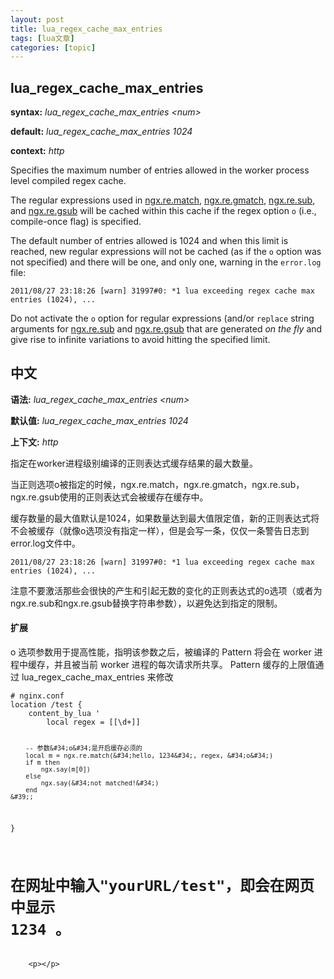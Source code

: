 ```yaml
---
layout: post
title: lua_regex_cache_max_entries 
tags: [lua文章]
categories: [topic]
---
```

<p>
		<!--
author: wngn123
head: head.png
date: 2016-08-24
title: lua_regex_cache_max_entries
tags: lua
category: Lua
status: publish
summary: 指定在worker进程级别编译的正则表达式缓存结果的最大数量
-->
</p><h2>lua_regex_cache_max_entries</h2>
<p><strong>syntax:</strong> <em>lua_regex_cache_max_entries &lt;num&gt;</em></p>
<p><strong>default:</strong> <em>lua_regex_cache_max_entries 1024</em></p>
<p><strong>context:</strong> <em>http</em></p>
<p>Specifies the maximum number of entries allowed in the worker process level compiled regex cache.</p>
<p>The regular expressions used in <a href="#ngxrematch">ngx.re.match</a>, <a href="#ngxregmatch">ngx.re.gmatch</a>, <a href="#ngxresub">ngx.re.sub</a>, and <a href="#ngxregsub">ngx.re.gsub</a> will be cached within this cache if the regex option <code>o</code> (i.e., compile-once flag) is specified.</p>
<p>The default number of entries allowed is 1024 and when this limit is reached, new regular expressions will not be cached (as if the <code>o</code> option was not specified) and there will be one, and only one, warning in the <code>error.log</code> file:</p>
<pre><code>2011/08/27 23:18:26 [warn] 31997#0: *1 lua exceeding regex cache max entries (1024), ...</code></pre>
<p>Do not activate the <code>o</code> option for regular expressions (and/or <code>replace</code> string arguments for <a href="#ngxresub">ngx.re.sub</a> and <a href="#ngxregsub)">ngx.re.gsub</a> that are generated <em>on the fly</em> and give rise to infinite variations to avoid hitting the specified limit.</p>
<h2>中文</h2>
<p><strong>语法:</strong> <em>lua_regex_cache_max_entries &lt;num&gt;</em></p>
<p><strong>默认值:</strong> <em>lua_regex_cache_max_entries 1024</em></p>
<p><strong>上下文:</strong> <em>http</em></p>
<p>指定在worker进程级别编译的正则表达式缓存结果的最大数量。</p>
<p>当正则选项o被指定的时候，ngx.re.match，ngx.re.gmatch，ngx.re.sub，ngx.re.gsub使用的正则表达式会被缓存在缓存中。</p>
<p>缓存数量的最大值默认是1024，如果数量达到最大值限定值，新的正则表达式将不会被缓存（就像o选项没有指定一样），但是会写一条，仅仅一条警告日志到error.log文件中。</p>
<pre><code>2011/08/27 23:18:26 [warn] 31997#0: *1 lua exceeding regex cache max entries (1024), ...</code></pre>
<p>注意不要激活那些会很快的产生和引起无数的变化的正则表达式的o选项（或者为ngx.re.sub和ngx.re.gsub替换字符串参数），以避免达到指定的限制。</p>
<h4>扩展</h4>
<p>o 选项参数用于提高性能，指明该参数之后，被编译的 Pattern 将会在 worker 进程中缓存，并且被当前 worker 进程的每次请求所共享。 Pattern 缓存的上限值通过 lua_regex_cache_max_entries 来修改</p>
<pre><code># nginx.conf
location /test {
    content_by_lua &#39;
        local regex = [[\d+]]

        -- 参数&#34;o&#34;是开启缓存必须的
        local m = ngx.re.match(&#34;hello, 1234&#34;, regex, &#34;o&#34;)  
        if m then
            ngx.say(m[0])
        else
            ngx.say(&#34;not matched!&#34;)
        end
    &#39;;
}
# 在网址中输入&#34;yourURL/test&#34;，即会在网页中显示 1234 。</code></pre>
		<p></p>
